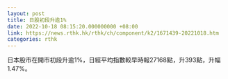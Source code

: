 ```yaml
---
layout: post
title: 日股初段升逾1%
date: 2022-10-18 08:15:20.000000000 +08:00
link: https://news.rthk.hk/rthk/ch/component/k2/1671439-20221018.htm
categories: rthk
---
```


日本股市在開市初段升逾1%，日經平均指數較早時報27168點，升393點，升幅1.47%。
